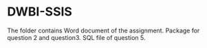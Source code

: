 # DWBI-SSIS
The folder contains Word document of the assignment.
Package for question 2 and question3.
SQL file of question 5.
